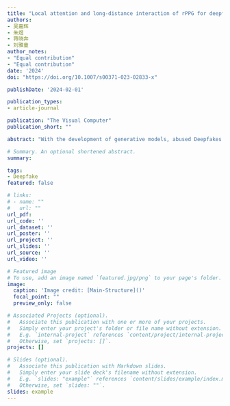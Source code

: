 ```yaml
---
title: "Local attention and long-distance interaction of rPPG for deepfake detection"
authors:
- 吴嘉辉
- 朱煜
- 蒋晓奔
- 刘雅童
author_notes:
- "Equal contribution"
- "Equal contribution"
date: '2024'
doi: "https://doi.org/10.1007/s00371-023-02833-x"

publishDate: '2024-02-01'

publication_types:
- article-journal

publication: "The Visual Computer"
publication_short: ""

abstract: "With the development of generative models, abused Deepfakes have aroused public concerns. As a defense mechanism, face forgery detection methods have been intensively studied. Remote photoplethysmography (rPPG) technology extract heartbeat signal from recorded videos by examining the subtle changes in skin color caused by cardiac activity. Since the face forgery process inevitably disrupts the periodic changes in facial color, rPPG signal proves to be a powerful biological indicator for Deepfake detection. Motivated by the key observation that rPPG signals produce unique rhythmic patterns in terms of different manipulation methods, we regard Deepfake detection also as a source detection task. The Multi-scale Spatial–Temporal PPG map is adopted to further exploit heartbeat signal from multiple facial regions. Moreover, to capture both spatial and temporal inconsistencies, we propose a two-stage network consisting of a Mask-Guided Local Attention module (MLA) to capture unique local patterns of PPG maps, and a Temporal Transformer to interact features of adjacent PPG maps in long distance. Abundant experiments on FaceForensics + + and Celeb-DF datasets prove the superiority of our method over all other rPPG-based approaches. Visualization also demonstrates the effectiveness of the proposed method."

# Summary. An optional shortened abstract.
summary: 

tags:
- Deepfake
featured: false

# links:
# - name: ""
#   url: ""
url_pdf: 
url_code: ''
url_dataset: ''
url_poster: ''
url_project: ''
url_slides: ''
url_source: ''
url_video: ''

# Featured image
# To use, add an image named `featured.jpg/png` to your page's folder. 
image:
  caption: 'Image credit: [Main-Structure]()'
  focal_point: ""
  preview_only: false

# Associated Projects (optional).
#   Associate this publication with one or more of your projects.
#   Simply enter your project's folder or file name without extension.
#   E.g. `internal-project` references `content/project/internal-project/index.md`.
#   Otherwise, set `projects: []`.
projects: []

# Slides (optional).
#   Associate this publication with Markdown slides.
#   Simply enter your slide deck's filename without extension.
#   E.g. `slides: "example"` references `content/slides/example/index.md`.
#   Otherwise, set `slides: ""`.
slides: example
---
```

